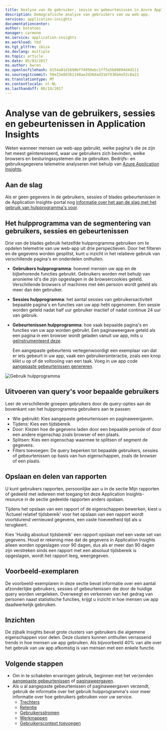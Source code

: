 ```yaml
---
title: Analyse van de gebruiker, sessie en gebeurtenissen in Azure Application Insights | Microsoft docs
description: Demografische analyse van gebruikers van uw web-app.
services: application-insights
documentationcenter: 
author: botatoes
manager: carmonm
ms.service: application-insights
ms.workload: tbd
ms.tgt_pltfrm: ibiza
ms.devlang: multiple
ms.topic: article
ms.date: 05/03/2017
ms.author: bwren
ms.openlocfilehash: b154a01d1690bff4950ebc1ff5a5b89894d4d111
ms.sourcegitcommit: 50e23e8d3b1148ae2d36dad3167936b4e52c8a23
ms.translationtype: MT
ms.contentlocale: nl-NL
ms.lasthandoff: 08/18/2017
---
```

# <a name="users-sessions-and-events-analysis-in-application-insights"></a>Analyse van de gebruikers, sessies en gebeurtenissen in Application Insights

Weten wanneer mensen uw web-app gebruikt, welke pagina's die ze zijn het meest geïnteresseerd, waar uw gebruikers zich bevinden, welke browsers en besturingssystemen die ze gebruiken. Bedrijfs- en gebruiksgegevens telemetrie analyseren met behulp van [Azure Application Insights](app-insights-overview.md).

## <a name="get-started"></a>Aan de slag

Als er geen gegevens in de gebruikers, sessies of blades gebeurtenissen in de Application Insights-portal nog [informatie over het aan de slag met het gebruik van hulpprogramma's voor](app-insights-usage-overview.md).

## <a name="the-users-sessions-and-events-segmentation-tool"></a>Het hulpprogramma van de segmentering van gebruikers, sessies en gebeurtenissen

Drie van de blades gebruik hetzelfde hulpprogramma gebruiken om te opdelen telemetrie van uw web-app uit drie perspectieven. Door het filteren en de gegevens worden gesplitst, kunt u inzicht in het relatieve gebruik van verschillende pagina's en onderdelen onthullen.

* **Gebruikers hulpprogramma**: hoeveel mensen uw app en de bijbehorende functies gebruikt.  Gebruikers worden met behulp van anonieme id's die zijn opgeslagen in de browsercookies geteld. Verschillende browsers of machines met één persoon wordt geteld als meer dan één gebruiker.
* **Sessies hulpprogramma**: het aantal sessies van gebruikersactiviteit bepaalde pagina's en functies van uw app hebt opgenomen. Een sessie worden geteld nadat half uur gebruiker inactief of nadat continue 24 uur van gebruik.
* **Gebeurtenissen hulpprogramma**: hoe vaak bepaalde pagina's en functies van uw app worden gebruikt. Een paginaweergave geteld als een pagina in een browser wordt geladen vanuit uw app, mits u [geïnstrumenteerd deze](app-insights-javascript.md). 

    Een aangepaste gebeurtenis vertegenwoordigt een exemplaar van dat er iets gebeurt in uw app, vaak een gebruikersinteractie, zoals een knop klikt u op of de voltooiing van een taak. Voeg in uw app code [aangepaste gebeurtenissen genereren](app-insights-api-custom-events-metrics.md#trackevent).

![Gebruik hulpprogramma](./media/app-insights-usage-segmentation/users.png)

## <a name="querying-for-certain-users"></a>Uitvoeren van query's voor bepaalde gebruikers 

Leer de verschillende groepen gebruikers door de query-opties aan de bovenkant van het hulpprogramma gebruikers aan te passen: 

* Wie gebruikt: Kies aangepaste gebeurtenissen en paginaweergaven. 
* Tijdens: Kies een tijdsbereik. 
* Door: Kiezen hoe de gegevens laden door een bepaalde periode of door een andere eigenschap zoals browser of een plaats. 
* Splitsen: Kies een eigenschap waarmee te splitsen of segment de gegevens. 
* Filters toevoegen: De query beperken tot bepaalde gebruikers, sessies of gebeurtenissen op basis van hun eigenschappen, zoals de browser of een plaats. 
 
## <a name="saving-and-sharing-reports"></a>Opslaan en delen van rapporten 
U kunt gebruikers rapporten, persoonlijke aan u in de sectie Mijn rapporten of gedeeld met iedereen met toegang tot deze Application Insights-resource in de sectie gedeelde rapporten anders opslaan.  
 
Tijdens het opslaan van een rapport of de eigenschappen bewerken, kiest u 'Actueel relatief tijdsbereik' voor het opslaan van een rapport wordt voortdurend vernieuwd gegevens, een vaste hoeveelheid tijd als u terugkeert.  
 
Kies 'Huidig absoluut tijdsbereik' een rapport opslaan met een vaste set van gegevens. Houd er rekening mee dat de gegevens in Application Insights alleen worden opgeslagen voor 90 dagen, dus als er meer dan 90 dagen zijn verstreken sinds een rapport met een absoluut tijdsbereik is opgeslagen, wordt het rapport leeg, weergegeven. 
 
## <a name="example-instances"></a>Voorbeeld-exemplaren

De voorbeeld-exemplaren in deze sectie bevat informatie over een aantal afzonderlijke gebruikers, sessies of gebeurtenissen die door de huidige query worden vergeleken. Overweegt en verkennen van het gedrag van personen naast statistische functies, krijgt u inzicht in hoe mensen uw app daadwerkelijk gebruiken. 
 
## <a name="insights"></a>Inzichten 

De zijbalk Insights bevat grote clusters van gebruikers die algemene eigenschappen voor delen. Deze clusters kunnen onthullen verrassend trends in hoe mensen uw app gebruiken. Als bijvoorbeeld 40% van alle over het gebruik van uw app afkomstig is van mensen met een enkele functie.  


## <a name="next-steps"></a>Volgende stappen
- Om in te schakelen ervaringen gebruik, beginnen met het verzenden [aangepaste gebeurtenissen](https://docs.microsoft.com/en-us/azure/application-insights/app-insights-api-custom-events-metrics#trackevent) of [paginaweergaven](https://docs.microsoft.com/azure/application-insights/app-insights-api-custom-events-metrics#page-views).
- Als u al aangepaste gebeurtenissen of paginaweergaven verzendt, gebruik de informatie over het gebruik hulpprogramma's voor meer informatie over hoe gebruikers gebruiken voor uw service.
    - [Trechters](usage-funnels.md)
    - [Retentie](app-insights-usage-retention.md)
    - [Gebruikersstromen](app-insights-usage-flows.md)
    - [Werkmappen](app-insights-usage-workbooks.md)
    - [Gebruikerscontext toevoegen](app-insights-usage-send-user-context.md)

